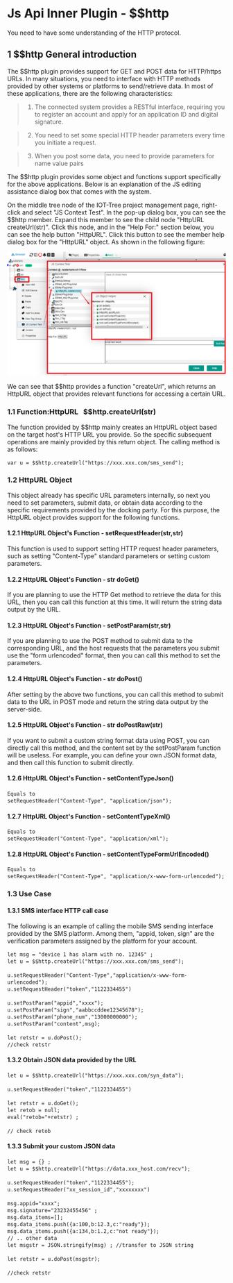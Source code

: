 Js Api Inner Plugin - \$$http
==

You need to have some understanding of the HTTP protocol.

## 1 \$$http General introduction



The \$$http plugin provides support for GET and POST data for HTTP/https URLs. In many situations, you need to interface with HTTP methods provided by other systems or platforms to send/retrieve data. In most of these applications, there are the following characteristics:

> 1. The connected system provides a RESTful interface, requiring you to register an account and apply for an application ID and digital signature.

> 2. You need to set some special HTTP header parameters every time you initiate a request.

> 3. When you post some data, you need to provide parameters for name value pairs

The \$$http plugin provides some object and functions support specifically for the above applications. Below is an explanation of the JS editing assistance dialog box that comes with the system.

On the middle tree node of the IOT-Tree project management page, right-click and select "JS Context Test". In the pop-up dialog box, you can see the \$$http member. Expand this member to see the child node "HttpURL createUrl(str)". Click this node, and in the "Help For:" section below, you can see the help button "HttpURL". Click this button to see the member help dialog box for the "HttpURL" object. As shown in the following figure:


<img src="../img/js/j015.png">



We can see that \$$http provides a function "createUrl", which returns an HttpURL object that provides relevant functions for accessing a certain URL.


### 1.1 Function:HttpURL &nbsp;&nbsp;\$$http.createUrl(str)



The function provided by \$$http mainly creates an HttpURL object based on the target host's HTTP URL you provide. So the specific subsequent operations are mainly provided by this return object. The calling method is as follows:


```
var u = $$http.createUrl("https://xxx.xxx.com/sms_send");
```

### 1.2 HttpURL Object



This object already has specific URL parameters internally, so next you need to set parameters, submit data, or obtain data according to the specific requirements provided by the docking party. For this purpose, the HttpURL object provides support for the following functions.


#### 1.2.1 HttpURL Object's Function - setRequestHeader(str,str)


This function is used to support setting HTTP request header parameters, such as setting "Content-Type" standard parameters or setting custom parameters.


#### 1.2.2 HttpURL Object's Function - str doGet()


If you are planning to use the HTTP Get method to retrieve the data for this URL, then you can call this function at this time. It will return the string data output by the URL.


#### 1.2.3 HttpURL Object's Function - setPostParam(str,str)


If you are planning to use the POST method to submit data to the corresponding URL, and the host requests that the parameters you submit use the "form urlencoded" format, then you can call this method to set the parameters.


#### 1.2.4 HttpURL Object's Function - str doPost()


After setting by the above two functions, you can call this method to submit data to the URL in POST mode and return the string data output by the server-side.


#### 1.2.5 HttpURL Object's Function - str doPostRaw(str)



If you want to submit a custom string format data using POST, you can directly call this method, and the content set by the setPostParam function will be useless. For example, you can define your own JSON format data, and then call this function to submit directly.


#### 1.2.6 HttpURL Object's Function - setContentTypeJson()
```
Equals to
setRequestHeader("Content-Type", "application/json");
```

#### 1.2.7 HttpURL Object's Function - setContentTypeXml()
```
Equals to
setRequestHeader("Content-Type", "application/xml");
```

#### 1.2.8 HttpURL Object's Function - setContentTypeFormUrlEncoded()
```
Equals to
setRequestHeader("Content-Type", "application/x-www-form-urlencoded");
```

### 1.3 Use Case

#### 1.3.1 SMS interface HTTP call case



The following is an example of calling the mobile SMS sending interface provided by the SMS platform. Among them, "appid, token, sign" are the verification parameters assigned by the platform for your account.


```
let msg = "device 1 has alarm with no. 12345" ;
let u = $$http.createUrl("https://xxx.xxx.com/sms_send");

u.setRequestHeader("Content-Type","application/x-www-form-urlencoded");
u.setRequestHeader("token","1122334455")

u.setPostParam("appid","xxxx");
u.setPostParam("sign","aabbccddee12345678");
u.setPostParam("phone_num","13000000000");
u.setPostParam("content",msg);

let retstr = u.doPost();
//check retstr

```

#### 1.3.2 Obtain JSON data provided by the URL

```
let u = $$http.createUrl("https://xxx.xxx.com/syn_data");

u.setRequestHeader("token","1122334455")

let retstr = u.doGet();
let retob = null;
eval("retob="+retstr) ;

// check retob

```

#### 1.3.3 Submit your custom JSON data


```
let msg = {} ;
let u = $$http.createUrl("https://data.xxx_host.com/recv");

u.setRequestHeader("token","1122334455");
u.setRequestHeader("xx_session_id","xxxxxxxx")

msg.appid="xxxx";
msg.signature="23232455456" ;
msg.data_items=[];
msg.data_items.push({a:100,b:12.3,c:"ready"});
msg.data_items.push({a:134,b:1.2,c:"not ready"});
// .. other data
let msgstr = JSON.stringify(msg) ; //transfer to JSON string

let retstr = u.doPost(msgstr);

//check retstr

```
